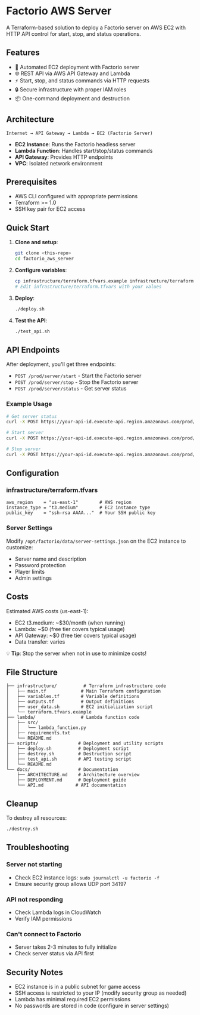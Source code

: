 # Factorio AWS Server

A Terraform-based solution to deploy a Factorio server on AWS EC2 with HTTP API control for start, stop, and status operations.

## Features

- 🚀 Automated EC2 deployment with Factorio server
- 🌐 REST API via AWS API Gateway and Lambda
- ⚡ Start, stop, and status commands via HTTP requests
- 🔒 Secure infrastructure with proper IAM roles
- 📦 One-command deployment and destruction

## Architecture

```
Internet → API Gateway → Lambda → EC2 (Factorio Server)
```

- **EC2 Instance**: Runs the Factorio headless server
- **Lambda Function**: Handles start/stop/status commands
- **API Gateway**: Provides HTTP endpoints
- **VPC**: Isolated network environment

## Prerequisites

- AWS CLI configured with appropriate permissions
- Terraform >= 1.0
- SSH key pair for EC2 access

## Quick Start

1. **Clone and setup**:
   ```bash
   git clone <this-repo>
   cd factorio_aws_server
   ```

2. **Configure variables**:
   ```bash
   cp infrastructure/terraform.tfvars.example infrastructure/terraform.tfvars
   # Edit infrastructure/terraform.tfvars with your values
   ```

3. **Deploy**:
   ```bash
   ./deploy.sh
   ```

4. **Test the API**:
   ```bash
   ./test_api.sh
   ```

## API Endpoints

After deployment, you'll get three endpoints:

- `POST /prod/server/start` - Start the Factorio server
- `POST /prod/server/stop` - Stop the Factorio server  
- `POST /prod/server/status` - Get server status

### Example Usage

```bash
# Get server status
curl -X POST https://your-api-id.execute-api.region.amazonaws.com/prod/server/status

# Start server
curl -X POST https://your-api-id.execute-api.region.amazonaws.com/prod/server/start

# Stop server
curl -X POST https://your-api-id.execute-api.region.amazonaws.com/prod/server/stop
```

## Configuration

### infrastructure/terraform.tfvars

```hcl
aws_region    = "us-east-1"        # AWS region
instance_type = "t3.medium"        # EC2 instance type
public_key    = "ssh-rsa AAAA..."  # Your SSH public key
```

### Server Settings

Modify `/opt/factorio/data/server-settings.json` on the EC2 instance to customize:
- Server name and description
- Password protection
- Player limits
- Admin settings

## Costs

Estimated AWS costs (us-east-1):
- EC2 t3.medium: ~$30/month (when running)
- Lambda: ~$0 (free tier covers typical usage)
- API Gateway: ~$0 (free tier covers typical usage)
- Data transfer: varies

💡 **Tip**: Stop the server when not in use to minimize costs!

## File Structure

```
├── infrastructure/          # Terraform infrastructure code
│   ├── main.tf             # Main Terraform configuration
│   ├── variables.tf        # Variable definitions  
│   ├── outputs.tf          # Output definitions
│   ├── user_data.sh        # EC2 initialization script
│   └── terraform.tfvars.example
├── lambda/                 # Lambda function code
│   ├── src/
│   │   └── lambda_function.py
│   ├── requirements.txt
│   └── README.md
├── scripts/               # Deployment and utility scripts
│   ├── deploy.sh          # Deployment script
│   ├── destroy.sh         # Destruction script
│   ├── test_api.sh        # API testing script
│   └── README.md
└── docs/                  # Documentation
    ├── ARCHITECTURE.md    # Architecture overview
    ├── DEPLOYMENT.md      # Deployment guide
    └── API.md            # API documentation
```

## Cleanup

To destroy all resources:

```bash
./destroy.sh
```

## Troubleshooting

### Server not starting
- Check EC2 instance logs: `sudo journalctl -u factorio -f`
- Ensure security group allows UDP port 34197

### API not responding
- Check Lambda logs in CloudWatch
- Verify IAM permissions

### Can't connect to Factorio
- Server takes 2-3 minutes to fully initialize
- Check server status via API first

## Security Notes

- EC2 instance is in a public subnet for game access
- SSH access is restricted to your IP (modify security group as needed)
- Lambda has minimal required EC2 permissions
- No passwords are stored in code (configure in server settings)